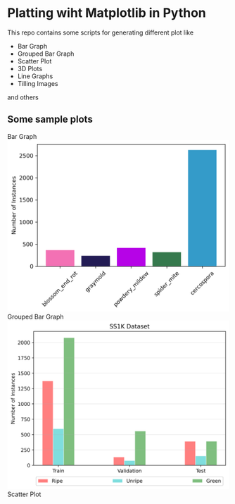 # Platting wiht Matplotlib in Python

This repo contains some scripts for generating different plot like 

* Bar Graph
* Grouped Bar Graph
* Scatter Plot
* 3D Plots
* Line Graphs
* Tilling Images

and others

## Some sample plots

Bar Graph
![alt text](https://github.com/Mr-TalhaIlyas/Matplotlib-Plotting-with-Python/blob/master/screens/img.png)
Grouped Bar Graph
![alt text](https://github.com/Mr-TalhaIlyas/Matplotlib-Plotting-with-Python/blob/master/screens/img2.png)
Scatter Plot
